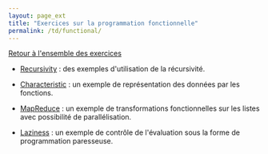 ```yaml
---
layout: page_ext
title: "Exercices sur la programmation fonctionnelle"
permalink: /td/functional/
---
```


[Retour à l'ensemble des exercices](../)

- [Recursivity](./td_recursivity.md) : des exemples d'utilisation de
  la récursivité.

- [Characteristic](./td_characteristic.md) : un exemple de
  représentation des données par les fonctions.

- [MapReduce](./td_mapreduce.md) : un exemple de transformations
  fonctionnelles sur les listes avec possibilité de parallélisation.

- [Laziness](./td_laziness.md) : un exemple de contrôle de
  l'évaluation sous la forme de programmation paresseuse.
